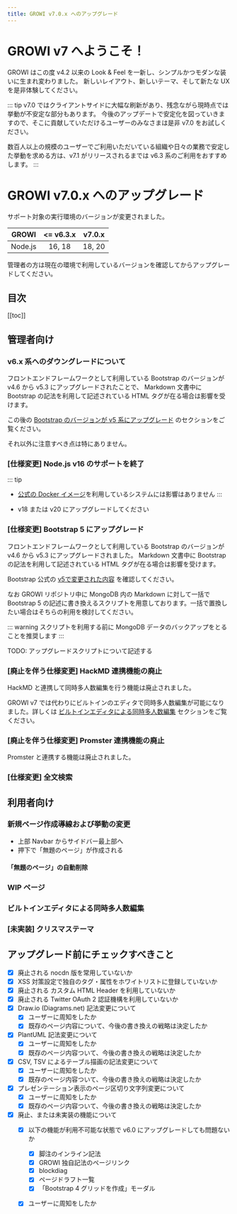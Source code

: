 ```yaml
---
title: GROWI v7.0.x へのアップグレード
---
```



# GROWI v7 へようこそ！

GROWI はこの度 v4.2 以来の Look & Feel を一新し、シンプルかつモダンな装いに生まれ変わりました。
新しいレイアウト、新しいテーマ、そして新たな UX を是非体験してください。


::: tip
v7.0 ではクライアントサイドに大幅な刷新があり、残念ながら現時点では挙動が不安定な部分もあります。
今後のアップデートで安定化を図っていきますので、そこに貢献していただけるユーザーのみなさまは是非 v7.0 をお試しください。

数百人以上の規模のユーザーでご利用いただいている組織や日々の業務で安定した挙動を求める方は、v7.1 がリリースされるまでは v6.3 系のご利用をおすすめします。
:::


# GROWI v7.0.x へのアップグレード

<ContextualBlock context="docs-growi-org">

サポート対象の実行環境のバージョンが変更されました。

| GROWI | <= v6.3.x | v7.0.x |
| :---: | :---: | :---: |
| Node.js | 16, 18 | 18, 20 |

管理者の方は現在の環境で利用しているバージョンを確認してからアップグレードしてください。

</ContextualBlock>


## 目次

[[toc]]


## 管理者向け

### v6.x 系へのダウングレードについて

フロントエンドフレームワークとして利用している Bootstrap のバージョンが v4.6 から v5.3 にアップグレードされたことで、
Markdown 文書中に Bootstrap の記法を利用して記述されている HTML タグが在る場合は影響を受けます。

この後の [Bootstrap のバージョンが v5 系にアップグレード](#仕様変更-bootstrap-のバージョンが-v5-系にアップグレード) のセクションをご覧ください。

それ以外に注意すべき点は特にありません。


### [仕様変更] Node.js v16 のサポートを終了

::: tip

- [公式の Docker イメージ](https://hub.docker.com/r/weseek/growi/)を利用しているシステムには影響はありません
:::

- v18 または v20 にアップグレードしてください


### [仕様変更] Bootstrap 5 にアップグレード

フロントエンドフレームワークとして利用している Bootstrap のバージョンが v4.6 から v5.3 にアップグレードされました。
Markdown 文書中に Bootstrap の記法を利用して記述されている HTML タグが在る場合は影響を受けます。

Bootstrap 公式の [v5で変更された内容](https://getbootstrap.jp/docs/5.3/migration/) を確認してください。

なお GROWI リポジトリ中に MongoDB 内の Markdown に対して一括で Bootstrap 5 の記述に書き換えるスクリプトを用意しております。一括で置換したい場合はそちらの利用を検討してください。

::: warning
スクリプトを利用する前に MongoDB データのバックアップをとることを推奨します
:::

TODO: アップグレードスクリプトについて記述する


### [廃止を伴う仕様変更] HackMD 連携機能の廃止

HackMD と連携して同時多人数編集を行う機能は廃止されました。

GROWI v7 では代わりにビルトインのエディタで同時多人数編集が可能になりました。詳しくは [ビルトインエディタによる同時多人数編集](#ビルトインエディタによる同時多人数編集) セクションをご覧ください。


### [廃止を伴う仕様変更] Promster 連携機能の廃止

Promster と連携する機能は廃止されました。


### [仕様変更] 全文検索






## 利用者向け

### 新規ページ作成導線および挙動の変更

- 上部 Navbar からサイドバー最上部へ
- 押下で「無題のページ」が作成される

#### 「無題のページ」の自動削除


### WIP ページ



### ビルトインエディタによる同時多人数編集


### [未実装] クリスマステーマ




## アップグレード前にチェックすべきこと

- [x] 廃止される nocdn 版を常用していないか
- [x] XSS 対策設定で独自のタグ・属性をホワイトリストに登録していないか
- [x] 廃止される カスタム HTML Header を利用していないか
- [x] 廃止される Twitter OAuth 2 認証機構を利用していないか
- [x] Draw.io (Diagrams.net) 記法変更について
  - [x] ユーザーに周知をしたか
  - [x] 既存のページ内容について、今後の書き換えの戦略は決定したか
- [x] PlantUML 記法変更について
  - [x] ユーザーに周知をしたか
  - [x] 既存のページ内容ついて、今後の書き換えの戦略は決定したか
- [x] CSV, TSV によるテーブル描画の記法変更について
  - [x] ユーザーに周知をしたか
  - [x] 既存のページ内容ついて、今後の書き換えの戦略は決定したか
- [x] プレゼンテーション表示のページ区切り文字列変更について
  - [x] ユーザーに周知をしたか
  - [x] 既存のページ内容ついて、今後の書き換えの戦略は決定したか
- [x] 廃止、または未実装の機能について
  - [x] 以下の機能が利用不可能な状態で v6.0 にアップグレードしても問題ないか
    - [x] 脚注のインライン記法
    - [x] GROWI 独自記法のページリンク
    - [x] blockdiag
    - [x] ページドラフト一覧
    - [x] 「Bootstrap 4 グリッドを作成」モーダル
  - [x] ユーザーに周知をしたか


